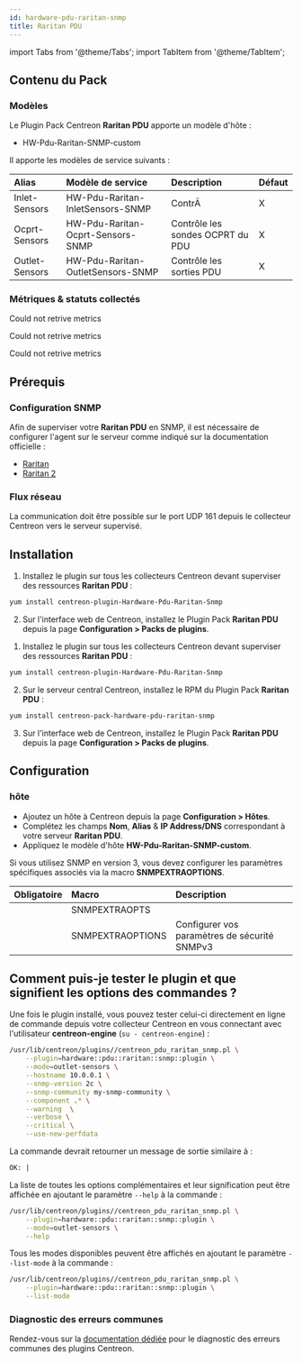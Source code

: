 ```yaml
---
id: hardware-pdu-raritan-snmp
title: Raritan PDU
---
```

import Tabs from '@theme/Tabs';
import TabItem from '@theme/TabItem';


## Contenu du Pack

### Modèles

Le Plugin Pack Centreon **Raritan PDU** apporte un modèle d'hôte :

* HW-Pdu-Raritan-SNMP-custom

Il apporte les modèles de service suivants :

| Alias          | Modèle de service                 | Description                      | Défaut |
|:---------------|:----------------------------------|:---------------------------------|:-------|
| Inlet-Sensors  | HW-Pdu-Raritan-InletSensors-SNMP  | ContrÃ                           | X      |
| Ocprt-Sensors  | HW-Pdu-Raritan-Ocprt-Sensors-SNMP | Contrôle les sondes OCPRT du PDU | X      |
| Outlet-Sensors | HW-Pdu-Raritan-OutletSensors-SNMP | Contrôle les sorties PDU         | X      |

### Métriques & statuts collectés

<Tabs groupId="sync">
<TabItem value="Inlet-Sensors" label="Inlet-Sensors">

Could not retrive metrics

</TabItem>
<TabItem value="Ocprt-Sensors" label="Ocprt-Sensors">

Could not retrive metrics

</TabItem>
<TabItem value="Outlet-Sensors" label="Outlet-Sensors">

Could not retrive metrics

</TabItem>
</Tabs>

## Prérequis

### Configuration SNMP

Afin de superviser votre **Raritan PDU** en SNMP,  il est nécessaire de configurer l'agent sur le serveur comme indiqué sur la documentation officielle :
* [Raritan](https://review.raritan.com/support)
* [Raritan 2](https://www.raritan.com/blog/detail/how-to-rapidly-configure-intelligent-rack-pdus)

### Flux réseau

La communication doit être possible sur le port UDP 161 depuis le collecteur
Centreon vers le serveur supervisé.

## Installation

<Tabs groupId="sync">
<TabItem value="Online License" label="Online License">

1. Installez le plugin sur tous les collecteurs Centreon devant superviser des ressources **Raritan PDU** :

```bash
yum install centreon-plugin-Hardware-Pdu-Raritan-Snmp
```

2. Sur l'interface web de Centreon, installez le Plugin Pack **Raritan PDU** depuis la page **Configuration > Packs de plugins**.

</TabItem>
<TabItem value="Offline License" label="Offline License">

1. Installez le plugin sur tous les collecteurs Centreon devant superviser des ressources **Raritan PDU** :

```bash
yum install centreon-plugin-Hardware-Pdu-Raritan-Snmp
```

2. Sur le serveur central Centreon, installez le RPM du Plugin Pack **Raritan PDU** :

```bash
yum install centreon-pack-hardware-pdu-raritan-snmp
```

3. Sur l'interface web de Centreon, installez le Plugin Pack **Raritan PDU** depuis la page **Configuration > Packs de plugins**.

</TabItem>
</Tabs>

## Configuration

### hôte

* Ajoutez un hôte à Centreon depuis la page **Configuration > Hôtes**.
* Complétez les champs **Nom**, **Alias** & **IP Address/DNS** correspondant à votre serveur **Raritan PDU**.
* Appliquez le modèle d'hôte **HW-Pdu-Raritan-SNMP-custom**.

Si vous utilisez SNMP en version 3, vous devez configurer les paramètres
spécifiques associés via la macro **SNMPEXTRAOPTIONS**.

| Obligatoire | Macro            | Description                                  |
|:------------|:-----------------|:---------------------------------------------|
|             | SNMPEXTRAOPTS    |                                              |
|             | SNMPEXTRAOPTIONS | Configurer vos paramètres de sécurité SNMPv3 |

## Comment puis-je tester le plugin et que signifient les options des commandes ?

Une fois le plugin installé, vous pouvez tester celui-ci directement en ligne
de commande depuis votre collecteur Centreon en vous connectant avec
l'utilisateur **centreon-engine** (`su - centreon-engine`) :

```bash
/usr/lib/centreon/plugins//centreon_pdu_raritan_snmp.pl \
    --plugin=hardware::pdu::raritan::snmp::plugin \
    --mode=outlet-sensors \
    --hostname 10.0.0.1 \
    --snmp-version 2c \
    --snmp-community my-snmp-community \
    --component .* \
    --warning  \
    --verbose \
    --critical \
    --use-new-perfdata
```

La commande devrait retourner un message de sortie similaire à :

```bash
OK: | 
```

La liste de toutes les options complémentaires et leur signification peut être
affichée en ajoutant le paramètre `--help` à la commande :

```bash
/usr/lib/centreon/plugins//centreon_pdu_raritan_snmp.pl \
    --plugin=hardware::pdu::raritan::snmp::plugin \
    --mode=outlet-sensors \
    --help
```

Tous les modes disponibles peuvent être affichés en ajoutant le paramètre
`--list-mode` à la commande :

```bash
/usr/lib/centreon/plugins//centreon_pdu_raritan_snmp.pl \
    --plugin=hardware::pdu::raritan::snmp::plugin \
    --list-mode
```

### Diagnostic des erreurs communes

Rendez-vous sur la [documentation dédiée](../getting-started/how-to-guides/troubleshooting-plugins.md)
pour le diagnostic des erreurs communes des plugins Centreon.